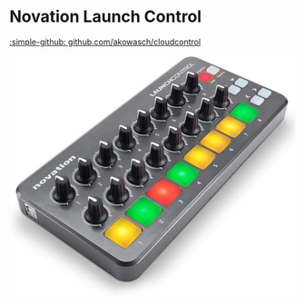 # Novation Launch Control

[:simple-github: github.com/akowasch/cloudcontrol](https://github.com/akowasch/cloudcontrol)

![Novation Launch Control](img/launch-control.jpg "Novation Launch Control")
